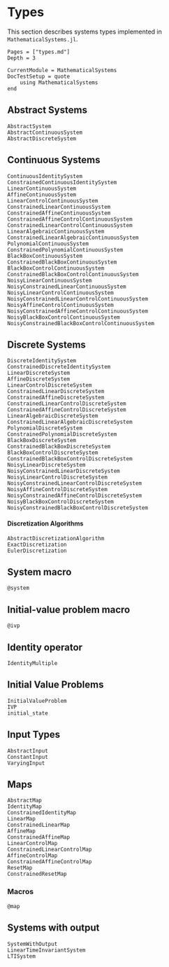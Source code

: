 # Types

This section describes systems types implemented in `MathematicalSystems.jl`.

```@contents
Pages = ["types.md"]
Depth = 3
```

```@meta
CurrentModule = MathematicalSystems
DocTestSetup = quote
    using MathematicalSystems
end
```

## Abstract Systems

```@docs
AbstractSystem
AbstractContinuousSystem
AbstractDiscreteSystem
```

## Continuous Systems

```@docs
ContinuousIdentitySystem
ConstrainedContinuousIdentitySystem
LinearContinuousSystem
AffineContinuousSystem
LinearControlContinuousSystem
ConstrainedLinearContinuousSystem
ConstrainedAffineContinuousSystem
ConstrainedAffineControlContinuousSystem
ConstrainedLinearControlContinuousSystem
LinearAlgebraicContinuousSystem
ConstrainedLinearAlgebraicContinuousSystem
PolynomialContinuousSystem
ConstrainedPolynomialContinuousSystem
BlackBoxContinuousSystem
ConstrainedBlackBoxContinuousSystem
BlackBoxControlContinuousSystem
ConstrainedBlackBoxControlContinuousSystem
NoisyLinearContinuousSystem
NoisyConstrainedLinearContinuousSystem
NoisyLinearControlContinuousSystem
NoisyConstrainedLinearControlContinuousSystem
NoisyAffineControlContinuousSystem
NoisyConstrainedAffineControlContinuousSystem
NoisyBlackBoxControlContinuousSystem
NoisyConstrainedBlackBoxControlContinuousSystem
```

## Discrete Systems

```@docs
DiscreteIdentitySystem
ConstrainedDiscreteIdentitySystem
LinearDiscreteSystem
AffineDiscreteSystem
LinearControlDiscreteSystem
ConstrainedLinearDiscreteSystem
ConstrainedAffineDiscreteSystem
ConstrainedLinearControlDiscreteSystem
ConstrainedAffineControlDiscreteSystem
LinearAlgebraicDiscreteSystem
ConstrainedLinearAlgebraicDiscreteSystem
PolynomialDiscreteSystem
ConstrainedPolynomialDiscreteSystem
BlackBoxDiscreteSystem
ConstrainedBlackBoxDiscreteSystem
BlackBoxControlDiscreteSystem
ConstrainedBlackBoxControlDiscreteSystem
NoisyLinearDiscreteSystem
NoisyConstrainedLinearDiscreteSystem
NoisyLinearControlDiscreteSystem
NoisyConstrainedLinearControlDiscreteSystem
NoisyAffineControlDiscreteSystem
NoisyConstrainedAffineControlDiscreteSystem
NoisyBlackBoxControlDiscreteSystem
NoisyConstrainedBlackBoxControlDiscreteSystem
```

#### Discretization Algorithms

```@docs
AbstractDiscretizationAlgorithm
ExactDiscretization
EulerDiscretization
```

## System macro

```@docs
@system
```

## Initial-value problem macro

```@docs
@ivp
```

## Identity operator

```@docs
IdentityMultiple
```

## Initial Value Problems

```@docs
InitialValueProblem
IVP
initial_state
```

## Input Types

```@docs
AbstractInput
ConstantInput
VaryingInput
```

## Maps

```@docs
AbstractMap
IdentityMap
ConstrainedIdentityMap
LinearMap
ConstrainedLinearMap
AffineMap
ConstrainedAffineMap
LinearControlMap
ConstrainedLinearControlMap
AffineControlMap
ConstrainedAffineControlMap
ResetMap
ConstrainedResetMap
```

### Macros

```@docs
@map
```

## Systems with output

```@docs
SystemWithOutput
LinearTimeInvariantSystem
LTISystem
```
